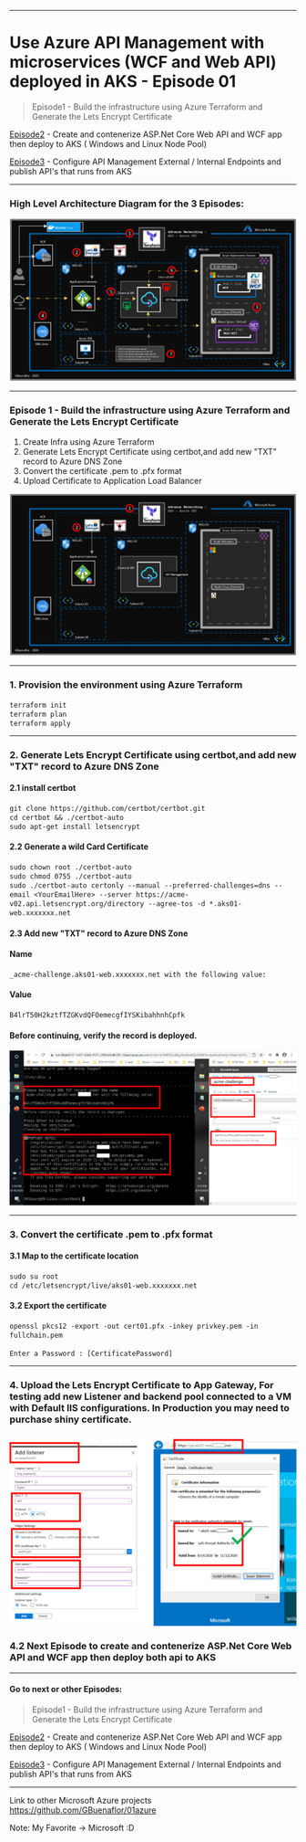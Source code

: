 ----------------------------------------------------------
# Use Azure API Management with microservices (WCF and Web API) deployed in AKS - Episode 01

> Episode1 - Build the infrastructure using Azure Terraform and Generate the Lets Encrypt Certificate 

[Episode2](https://github.com/GBuenaflor/01azure-aks-apimanagement-02/) - Create and contenerize ASP.Net Core Web API and WCF app then deploy to AKS ( Windows and Linux Node Pool)

[Episode3](https://github.com/GBuenaflor/01azure-aks-apimanagement-03/) - Configure API Management External / Internal Endpoints and publish API's that runs from AKS

----------------------------------------------------------
### High Level Architecture Diagram for the 3 Episodes:


![Image description](https://github.com/GBuenaflor/01azure-aks-apimanagement/blob/master/Images/GB-AKS-API02B.png)

----------------------------------------------------------

### Episode 1 - Build the infrastructure using Azure Terraform and Generate the Lets Encrypt Certificate


1. Create Infra using Azure Terraform
2. Generate Lets Encrypt Certificate using certbot,and add new "TXT" record to Azure DNS Zone
3. Convert the certificate .pem to .pfx format 
4. Upload Certificate to Application Load Balancer


![Image description](https://github.com/GBuenaflor/01azure-aks-apimanagement/blob/master/Images/GB-AKS-API-E1-01.png)

----------------------------------------------------------
### 1. Provision the environment using Azure Terraform

```
terraform init
terraform plan
terraform apply
```
----------------------------------------------------------
### 2. Generate Lets Encrypt Certificate using certbot,and add new "TXT" record to Azure DNS Zone


#### 2.1 install certbot 

```
git clone https://github.com/certbot/certbot.git
cd certbot && ./certbot-auto
sudo apt-get install letsencrypt

```

#### 2.2 Generate a wild Card Certificate
 
 ```
sudo chown root ./certbot-auto
sudo chmod 0755 ./certbot-auto
sudo ./certbot-auto certonly --manual --preferred-challenges=dns --email <YourEmailHere> --server https://acme-v02.api.letsencrypt.org/directory --agree-tos -d *.aks01-web.xxxxxxx.net
```

#### 2.3 Add new "TXT" record to Azure DNS Zone

#### Name
```
_acme-challenge.aks01-web.xxxxxxx.net with the following value:
```

#### Value
```
B4lrT50H2kztfTZGKvdQFOemecgfIYSKibahhnhCpfk
```


#### Before continuing, verify the record is deployed.

 ![Image description](https://github.com/GBuenaflor/01azure-aks-apimanagement/blob/master/Images/GB-AKS-API-E1-02.png)


----------------------------------------------------------
### 3. Convert the certificate .pem to .pfx format 

#### 3.1 Map to the certificate location

```
sudo su root
cd /etc/letsencrypt/live/aks01-web.xxxxxxx.net  
```

#### 3.2 Export the certificate
```
openssl pkcs12 -export -out cert01.pfx -inkey privkey.pem -in fullchain.pem

Enter a Password : [CertificatePassword]
```
 
 
----------------------------------------------------------
### 4. Upload the Lets Encrypt Certificate to App Gateway, For testing add new Listener and backend pool connected to a VM with Default IIS configurations. In Production you may need to purchase shiny certificate.


 ![Image description](https://github.com/GBuenaflor/01azure-aks-apimanagement/blob/master/Images/GB-AKS-API-E1-03.png)





### 4.2 Next Episode to create and contenerize ASP.Net Core Web API and WCF app then deploy both api to AKS


------------------------------------------------------------------------------
 
  

#### Go to next or other Episodes:
> Episode1 - Build the infrastructure using Azure Terraform and Generate the Lets Encrypt Certificate 

[Episode2](https://github.com/GBuenaflor/01azure-aks-apimanagement-02/) - Create and contenerize ASP.Net Core Web API and WCF app then deploy to AKS ( Windows and Linux Node Pool)

[Episode3](https://github.com/GBuenaflor/01azure-aks-apimanagement-03/) - Configure API Management External / Internal Endpoints and publish API's that runs from AKS



------------------------------------------------------------------------------
 
Link to other Microsoft Azure projects
https://github.com/GBuenaflor/01azure
  
Note: My Favorite -> Microsoft :D
